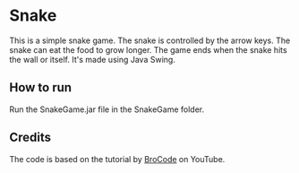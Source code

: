 # Snake 

This is a simple snake game. The snake is controlled by the arrow keys. The snake can eat the food to grow longer. The game ends when the snake hits the wall or itself.
It's made using Java Swing.

## How to run

Run the SnakeGame.jar file in the SnakeGame folder.

## Credits

The code is based on the tutorial by [BroCode](https://www.youtube.com/watch?v=bI6e6qjJ8JQ) on YouTube.